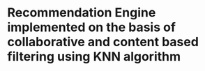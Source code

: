 # Recommendation Engine implemented on the basis of collaborative and content based filtering using KNN algorithm 
